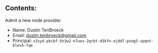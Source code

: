 ## Contents:

Admit a new node provider.

- Name: Dustin TenBroeck
- Email: dustin.tenbroeck@gmail.com
- Principal: `x3zyd-pkcbf-5n3w2-n7uov-2qrbt-d3kfn-ojdd7-pxog5-vpqnt-6lex5-fqe`
